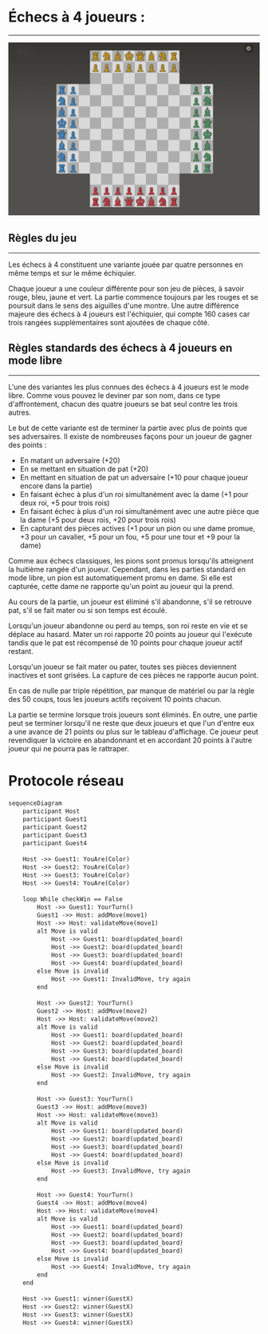 # Échecs à 4 joueurs :

---

![echecs4.png](doc/echecs4.png)

## Règles du jeu

---

Les échecs à 4 constituent une variante jouée par quatre personnes en même temps et sur le même échiquier.

Chaque joueur a une couleur différente pour son jeu de pièces, à savoir rouge, bleu, jaune et vert. La partie commence toujours par les rouges et se poursuit dans le sens des aiguilles d'une montre. Une autre différence majeure des échecs à 4 joueurs est l'échiquier, qui compte 160 cases car trois rangées supplémentaires sont ajoutées de chaque côté.

## **Règles standards des échecs à 4 joueurs en mode libre**

---

L'une des variantes les plus connues des échecs à 4 joueurs est le mode libre. Comme vous pouvez le deviner par son nom, dans ce type d'affrontement, chacun des quatre joueurs se bat seul contre les trois autres.

Le but de cette variante est de terminer la partie avec plus de points que ses adversaires. Il existe de nombreuses façons pour un joueur de gagner des points :

- En matant un adversaire (+20)
- En se mettant en situation de pat (+20)
- En mettant en situation de pat un adversaire (+10 pour chaque joueur encore dans la partie)
- En faisant échec à plus d'un roi simultanément avec la dame (+1 pour deux roi, +5 pour trois rois)
- En faisant échec à plus d'un roi simultanément avec une autre pièce que la dame (+5 pour deux rois, +20 pour trois rois)
- En capturant des pièces actives (+1 pour un pion ou une dame promue, +3 pour un cavalier, +5 pour un fou, +5 pour une tour et +9 pour la dame)

Comme aux échecs classiques, les pions sont promus lorsqu'ils atteignent la huitième rangée d'un joueur. Cependant, dans les parties standard en mode libre, un pion est automatiquement promu en dame. Si elle est capturée, cette dame ne rapporte qu'un point au joueur qui la prend.

Au cours de la partie, un joueur est éliminé s'il abandonne, s'il se retrouve pat, s'il se fait mater ou si son temps est écoulé.

Lorsqu'un joueur abandonne ou perd au temps, son roi reste en vie et se déplace au hasard. Mater un roi rapporte 20 points au joueur qui l'exécute tandis que le pat est récompensé de 10 points pour chaque joueur actif restant.

Lorsqu'un joueur se fait mater ou pater, toutes ses pièces deviennent inactives et sont grisées. La capture de ces pièces ne rapporte aucun point.

En cas de nulle par triple répétition, par manque de matériel ou par la règle des 50 coups, tous les joueurs actifs reçoivent 10 points chacun.

La partie se termine lorsque trois joueurs sont éliminés. En outre, une partie peut se terminer lorsqu'il ne reste que deux joueurs et que l'un d'entre eux a une avance de 21 points ou plus sur le tableau d'affichage. Ce joueur peut revendiquer la victoire en abandonnant et en accordant 20 points à l'autre joueur qui ne pourra pas le rattraper.

# Protocole réseau

```mermaid
sequenceDiagram
    participant Host
    participant Guest1
    participant Guest2
    participant Guest3
    participant Guest4

    Host ->> Guest1: YouAre(Color)
    Host ->> Guest2: YouAre(Color)
    Host ->> Guest3: YouAre(Color)
    Host ->> Guest4: YouAre(Color)

    loop While checkWin == False
        Host ->> Guest1: YourTurn()
        Guest1 ->> Host: addMove(move1)
        Host ->> Host: validateMove(move1)
        alt Move is valid
            Host ->> Guest1: board(updated_board)
            Host ->> Guest2: board(updated_board)
            Host ->> Guest3: board(updated_board)
            Host ->> Guest4: board(updated_board)
        else Move is invalid
            Host ->> Guest1: InvalidMove, try again
        end

        Host ->> Guest2: YourTurn()
        Guest2 ->> Host: addMove(move2)
        Host ->> Host: validateMove(move2)
        alt Move is valid
            Host ->> Guest1: board(updated_board)
            Host ->> Guest2: board(updated_board)
            Host ->> Guest3: board(updated_board)
            Host ->> Guest4: board(updated_board)
        else Move is invalid
            Host ->> Guest2: InvalidMove, try again
        end

        Host ->> Guest3: YourTurn()
        Guest3 ->> Host: addMove(move3)
        Host ->> Host: validateMove(move3)
        alt Move is valid
            Host ->> Guest1: board(updated_board)
            Host ->> Guest2: board(updated_board)
            Host ->> Guest3: board(updated_board)
            Host ->> Guest4: board(updated_board)
        else Move is invalid
            Host ->> Guest3: InvalidMove, try again
        end

        Host ->> Guest4: YourTurn()
        Guest4 ->> Host: addMove(move4)
        Host ->> Host: validateMove(move4)
        alt Move is valid
            Host ->> Guest1: board(updated_board)
            Host ->> Guest2: board(updated_board)
            Host ->> Guest3: board(updated_board)
            Host ->> Guest4: board(updated_board)
        else Move is invalid
            Host ->> Guest4: InvalidMove, try again
        end
    end

    Host ->> Guest1: winner(GuestX)
    Host ->> Guest2: winner(GuestX)
    Host ->> Guest3: winner(GuestX)
    Host ->> Guest4: winner(GuestX)

```



